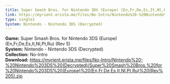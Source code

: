```yaml
---
title: Super Smash Bros. for Nintendo 3DS (Europe) (En,Fr,De,Es,It,Nl,Pt,Ru) (Rev 5)
link: https://myrient.erista.me/files/No-Intro/Nintendo%20-%20Nintendo%203DS%20(Decrypted)/Super%20Smash%20Bros.%20for%20Nintendo%203DS%20(Europe)%20(En,Fr,De,Es,It,Nl,Pt,Ru)%20(Rev%205).zip
type: single1
System: Nintendo - Nintendo 3DS (Decrypted)
---
```

<b>Game:</b> Super Smash Bros. for Nintendo 3DS (Europe) (En,Fr,De,Es,It,Nl,Pt,Ru) (Rev 5)<br>
<b>System:</b> Nintendo - Nintendo 3DS (Decrypted)<br>
<b>Collection:</b> No-Intro<br>
<b>Download:</b> https://myrient.erista.me/files/No-Intro/Nintendo%20-%20Nintendo%203DS%20(Decrypted)/Super%20Smash%20Bros.%20for%20Nintendo%203DS%20(Europe)%20(En,Fr,De,Es,It,Nl,Pt,Ru)%20(Rev%205).zip
